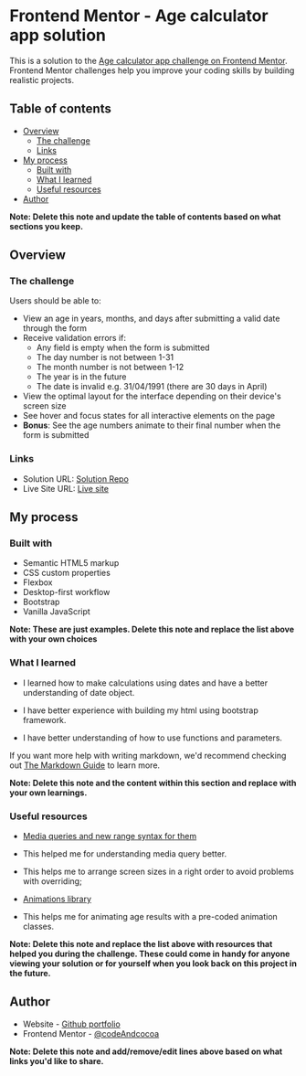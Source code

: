 # Frontend Mentor - Age calculator app solution

This is a solution to the [Age calculator app challenge on Frontend Mentor](https://www.frontendmentor.io/challenges/age-calculator-app-dF9DFFpj-Q). Frontend Mentor challenges help you improve your coding skills by building realistic projects. 

## Table of contents

- [Overview](#overview)
  - [The challenge](#the-challenge)
  - [Links](#links)
- [My process](#my-process)
  - [Built with](#built-with)
  - [What I learned](#what-i-learned)
  - [Useful resources](#useful-resources)
- [Author](#author)


**Note: Delete this note and update the table of contents based on what sections you keep.**

## Overview

### The challenge

Users should be able to:

- View an age in years, months, and days after submitting a valid date through the form
- Receive validation errors if:
  - Any field is empty when the form is submitted
  - The day number is not between 1-31
  - The month number is not between 1-12
  - The year is in the future
  - The date is invalid e.g. 31/04/1991 (there are 30 days in April)
- View the optimal layout for the interface depending on their device's screen size
- See hover and focus states for all interactive elements on the page
- **Bonus**: See the age numbers animate to their final number when the form is submitted



### Links

- Solution URL: [Solution Repo](https://github.com/codeAndcocoa/Age-calculator-app-solution.git)
- Live Site URL: [Live site](https://your-live-site-url.com)

## My process

### Built with

- Semantic HTML5 markup
- CSS custom properties
- Flexbox
- Desktop-first workflow
- Bootstrap
- Vanilla JavaScript


**Note: These are just examples. Delete this note and replace the list above with your own choices**

### What I learned

- I learned how to make calculations using dates and have a better understanding of date object.

- I have better experience with building my html using bootstrap framework.

- I have better understanding of how to use functions and parameters.




If you want more help with writing markdown, we'd recommend checking out [The Markdown Guide](https://www.markdownguide.org/) to learn more.

**Note: Delete this note and the content within this section and replace with your own learnings.**



### Useful resources

- [Media queries and new range syntax for them ](https://blog.openreplay.com/understanding-css-media-queries/) 
- This helped me for understanding media query better.
- This helps me to arrange screen sizes in a right order to avoid problems with overriding;

- [Animations library](https://animate.style/)
- This helps me for animating age results with a pre-coded animation classes.


**Note: Delete this note and replace the list above with resources that helped you during the challenge. These could come in handy for anyone viewing your solution or for yourself when you look back on this project in the future.**

## Author

- Website - [Github portfolio](https://github.com/codeAndcocoa)
- Frontend Mentor - [@codeAndcocoa](https://www.frontendmentor.io/profile/codeAndcocoa)


**Note: Delete this note and add/remove/edit lines above based on what links you'd like to share.**


